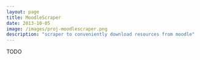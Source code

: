```yaml
---
layout: page
title: MoodleScraper
date: 2013-10-05
image: /images/proj-moodlescraper.png
description: "scraper to conveniently download resources from moodle"
---
```


TODO
